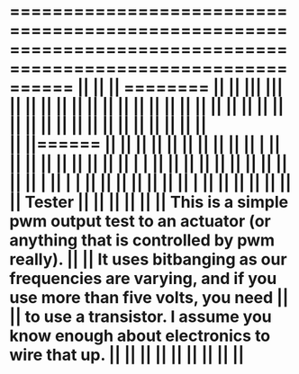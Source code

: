 ==============================================================================================================
||													     ||
||               	========     ||		    ||   |||       ||| 					     ||
||                      ||     ||      || 	   ||    || ||   || ||					     ||	
||                      ||     ||      ||	   ||    || ||   || ||					     ||
||                      ||     ||      ||          ||    ||  || ||  ||					     ||			
||                      ||======        ||         ||	 ||  || ||  ||					     ||
||                      ||    		||   |   || 	 ||  || ||  ||					     ||
||                      ||		||  | |  ||    	 ||  || ||  ||					     ||
||                      ||		|| || || |	 ||   | |   ||					     ||
||                      ||		  ||   ||        ||    |    ||					     ||
||                      										     ||
||													     ||	
||    				            Tester						             ||
||													     ||
||													     ||
||	This is a simple pwm output test to an actuator (or anything that is controlled by pwm really).      ||
||	It uses bitbanging as our frequencies are varying, and if you use more than five volts, you need     ||
||	to use a transistor. I assume you know enough about electronics to wire that up.  	   	     ||
||													     ||
||													     ||
||													     ||
||													     ||
==============================================================================================================
